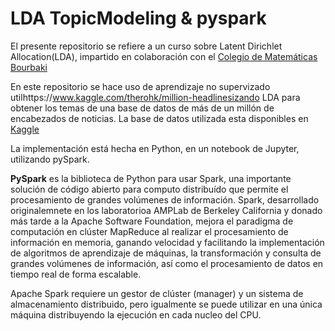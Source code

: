 # LDA TopicModeling & pyspark

El presente repositorio se refiere a un curso sobre Latent Dirichlet Allocation(LDA), impartido en colaboración con el [Colegio de Matemáticas Bourbaki](https://www.colegio-bourbaki.com/) 

En este repositorio se hace uso de aprendizaje no supervizado utilhttps://www.kaggle.com/therohk/million-headlinesizando LDA para obtener los temas de una base de datos de más de un millón de encabezados de noticias.
La base de datos utilizada esta disponibles en [Kaggle](https://www.kaggle.com/therohk/million-headlines)

La implementación está hecha en Python, en un notebook de Jupyter, utilizando pySpark.

**PySpark** es la biblioteca de Python para usar Spark, una importante solución de código abierto para computo distribuído que permite el procesamiento de grandes volúmenes de información. Spark, desarrollado originalemnete en los laboratorioa AMPLab de Berkeley California y donado más tarde a la Apache Software Foundation, mejora el paradigma de computación en clúster MapReduce al realizar el procesamiento de información en memoria, ganando velocidad y facilitando la implementación de algoritmos de aprendizaje de máquinas, la transformación y consulta de grandes volúmenes de información, así como el procesamiento de datos en tiempo real de forma escalable.

Apache Spark requiere un gestor de clúster (manager) y un sistema de almacenamiento distribuido, pero igualmente se puede utilizar en una única máquina distribuyendo la ejecución en cada nucleo del CPU.
